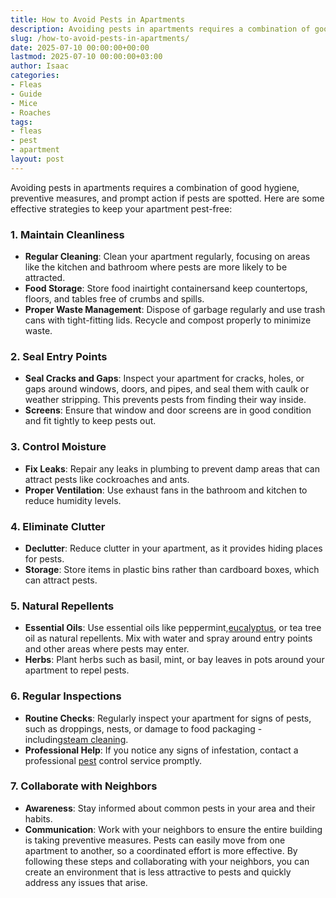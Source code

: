 ```yaml
---
title: How to Avoid Pests in Apartments
description: Avoiding pests in apartments requires a combination of good hygiene, preventive measures, and prompt action if pests are spotted.
slug: /how-to-avoid-pests-in-apartments/
date: 2025-07-10 00:00:00+00:00
lastmod: 2025-07-10 00:00:00+03:00
author: Isaac
categories:
- Fleas
- Guide
- Mice
- Roaches
tags:
- fleas
- pest
- apartment
layout: post
---
```

Avoiding pests in apartments requires a combination of good hygiene, preventive measures, and prompt action if pests are spotted. Here are some effective strategies to keep your apartment pest-free:
### 1. Maintain Cleanliness
- **Regular Cleaning**: Clean your apartment regularly, focusing on areas like the kitchen and bathroom where pests are more likely to be attracted.
- **Food Storage**: Store food inairtight containersand keep countertops, floors, and tables free of crumbs and spills.
- **Proper Waste Management**: Dispose of garbage regularly and use trash cans with tight-fitting lids. Recycle and compost properly to minimize waste.
### 2. Seal Entry Points
- **Seal Cracks and Gaps**: Inspect your apartment for cracks, holes, or gaps around windows, doors, and pipes, and seal them with caulk or weather stripping. This prevents pests from finding their way inside.
- **Screens**: Ensure that window and door screens are in good condition and fit tightly to keep pests out.
### 3. Control Moisture
- **Fix Leaks**: Repair any leaks in plumbing to prevent damp areas that can attract pests like cockroaches and ants.
- **Proper Ventilation**: Use exhaust fans in the bathroom and kitchen to reduce humidity levels.
### 4. Eliminate Clutter
- **Declutter**: Reduce clutter in your apartment, as it provides hiding places for pests.
- **Storage**: Store items in plastic bins rather than cardboard boxes, which can attract pests.
### 5. Natural Repellents
- **Essential Oils**: Use essential oils like peppermint,[eucalyptus](https://pestpolicy.com/how-to-use-eucalyptus-oil-for-bed-bugs/), or tea tree oil as natural repellents. Mix with water and spray around entry points and other areas where pests may enter.
- **Herbs**: Plant herbs such as basil, mint, or bay leaves in pots around your apartment to repel pests.
### 6. Regular Inspections
- **Routine Checks**: Regularly inspect your apartment for signs of pests, such as droppings, nests, or damage to food packaging - including[steam cleaning](https://pestpolicy.com/best-steam-cleaner-for-[fleas](https://pestpolicy.com/rentokil-pest-control-review/)/).
- **Professional Help**: If you notice any signs of infestation, contact a professional [pest](https://pestpolicy.com/a-guide-to-preventing-pest-infestations-in-restaurants/) control service promptly.
### 7. Collaborate with Neighbors
- **Awareness**: Stay informed about common pests in your area and their habits.
- **Communication**: Work with your neighbors to ensure the entire building is taking preventive measures. Pests can easily move from one apartment to another, so a coordinated effort is more effective.
By following these steps and collaborating with your neighbors, you can create an environment that is less attractive to pests and quickly address any issues that arise.